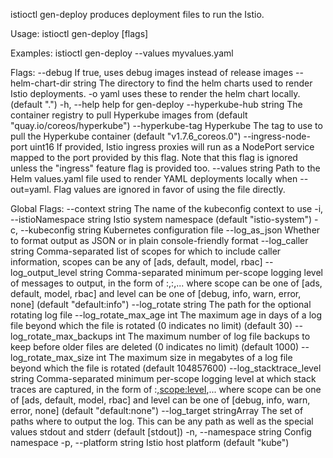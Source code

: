 istioctl gen-deploy produces deployment files to run the Istio.

Usage:
  istioctl gen-deploy [flags]

Examples:
istioctl gen-deploy --values myvalues.yaml

Flags:
      --debug                      If true, uses debug images instead of release images
      --helm-chart-dir string      The directory to find the helm charts used to render Istio deployments. -o yaml uses these to render the helm chart locally. (default ".")
  -h, --help                       help for gen-deploy
      --hyperkube-hub string       The container registry to pull Hyperkube images from (default "quay.io/coreos/hyperkube")
      --hyperkube-tag Hyperkube    The tag to use to pull the Hyperkube container (default "v1.7.6_coreos.0")
      --ingress-node-port uint16   If provided, Istio ingress proxies will run as a NodePort service mapped to the port provided by this flag. Note that this flag is ignored unless the "ingress" feature flag is provided too.
      --values string              Path to the Helm values.yaml file used to render YAML deployments locally when --out=yaml. Flag values are ignored in favor of using the file directly.

Global Flags:
      --context string                The name of the kubeconfig context to use
  -i, --istioNamespace string         Istio system namespace (default "istio-system")
  -c, --kubeconfig string             Kubernetes configuration file
      --log_as_json                   Whether to format output as JSON or in plain console-friendly format
      --log_caller string             Comma-separated list of scopes for which to include caller information, scopes can be any of [ads, default, model, rbac]
      --log_output_level string       Comma-separated minimum per-scope logging level of messages to output, in the form of <scope>:<level>,<scope>:<level>,... where scope can be one of [ads, default, model, rbac] and level can be one of [debug, info, warn, error, none] (default "default:info")
      --log_rotate string             The path for the optional rotating log file
      --log_rotate_max_age int        The maximum age in days of a log file beyond which the file is rotated (0 indicates no limit) (default 30)
      --log_rotate_max_backups int    The maximum number of log file backups to keep before older files are deleted (0 indicates no limit) (default 1000)
      --log_rotate_max_size int       The maximum size in megabytes of a log file beyond which the file is rotated (default 104857600)
      --log_stacktrace_level string   Comma-separated minimum per-scope logging level at which stack traces are captured, in the form of <scope>:<level>,<scope:level>,... where scope can be one of [ads, default, model, rbac] and level can be one of [debug, info, warn, error, none] (default "default:none")
      --log_target stringArray        The set of paths where to output the log. This can be any path as well as the special values stdout and stderr (default [stdout])
  -n, --namespace string              Config namespace
  -p, --platform string               Istio host platform (default "kube")
